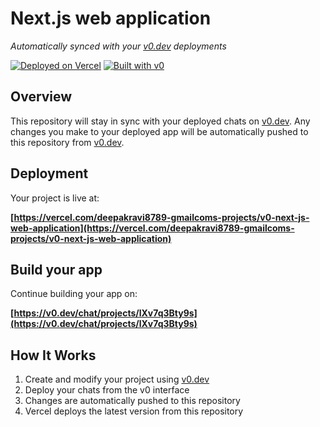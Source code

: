 # Next.js web application

*Automatically synced with your [v0.dev](https://v0.dev) deployments*

[![Deployed on Vercel](https://img.shields.io/badge/Deployed%20on-Vercel-black?style=for-the-badge&logo=vercel)](https://vercel.com/deepakravi8789-gmailcoms-projects/v0-next-js-web-application)
[![Built with v0](https://img.shields.io/badge/Built%20with-v0.dev-black?style=for-the-badge)](https://v0.dev/chat/projects/lXv7q3Bty9s)

## Overview

This repository will stay in sync with your deployed chats on [v0.dev](https://v0.dev).
Any changes you make to your deployed app will be automatically pushed to this repository from [v0.dev](https://v0.dev).

## Deployment

Your project is live at:

**[https://vercel.com/deepakravi8789-gmailcoms-projects/v0-next-js-web-application](https://vercel.com/deepakravi8789-gmailcoms-projects/v0-next-js-web-application)**

## Build your app

Continue building your app on:

**[https://v0.dev/chat/projects/lXv7q3Bty9s](https://v0.dev/chat/projects/lXv7q3Bty9s)**

## How It Works

1. Create and modify your project using [v0.dev](https://v0.dev)
2. Deploy your chats from the v0 interface
3. Changes are automatically pushed to this repository
4. Vercel deploys the latest version from this repository